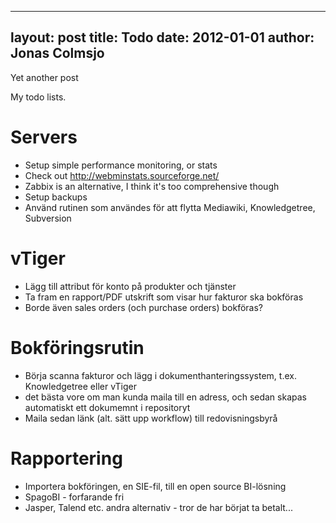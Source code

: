 
---
layout: post
title: Todo
date: 2012-01-01
author: Jonas Colmsjo
---

Yet another post





My todo lists.

# Servers

* Setup simple performance monitoring, or stats
 * Check out http://webminstats.sourceforge.net/
 * Zabbix is an alternative, I think it's too comprehensive though
 * Setup backups
 * Använd rutinen som användes för att flytta Mediawiki, Knowledgetree, Subversion

# vTiger

* Lägg till attribut för konto på produkter och tjänster
 * Ta fram en rapport/PDF utskrift som visar hur fakturor ska bokföras
 * Borde även sales orders (och purchase orders) bokföras?


# Bokföringsrutin

* Börja scanna fakturor och lägg i dokumenthanteringssystem, t.ex. Knowledgetree eller vTiger
 * det bästa vore om man kunda maila till en adress, och sedan skapas automatiskt ett dokumemnt i repositoryt
* Maila sedan länk (alt. sätt upp workflow) till redovisningsbyrå


# Rapportering

* Importera bokföringen, en SIE-fil, till en open source BI-lösning
 * SpagoBI - forfarande fri
 * Jasper, Talend etc. andra alternativ - tror de har börjat ta betalt...
